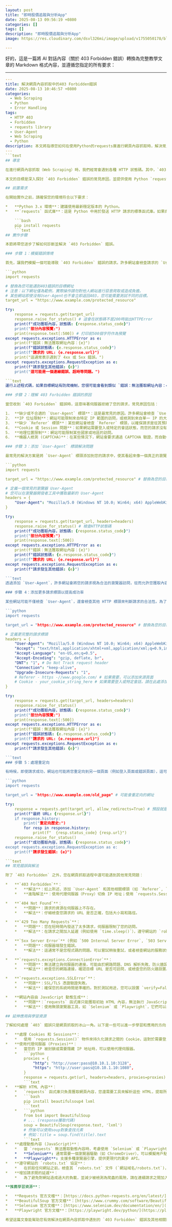 ```yaml
---
layout: post
title: "即時股價追蹤與分析App"
date: 2025-08-13 09:56:19 +0800
categories: []
tags: []
description: "即時股價追蹤與分析App"
image: https://res.cloudinary.com/dsvl326mi/image/upload/v1755050178/blog_covers/IMG_2178_gbna3h.jpg

---
```


好的，這是一篇將 AI 對話內容（關於 403 Forbidden 錯誤）轉換為完整教學文章的 Markdown 格式內容，並遵循您指定的所有要求：

---
```yaml
---
title: 解決網頁內容抓取中的403 Forbidden錯誤
date: 2025-08-13 10:46:57 +0800
categories:
  - Web Scraping
  - Python
  - Error Handling
tags:
  - HTTP 403
  - Forbidden
  - requests library
  - User-Agent
  - Web Scraping
  - Python
description: 本文將指導您如何在使用Python的requests庫進行網頁內容抓取時，解決常見的HTTP 403 Forbidden錯誤，並提供實用的程式碼範例與錯誤處理策略。
---
```text
## 導言

在進行網頁內容抓取（Web Scraping）時，我們經常會遇到各種 HTTP 狀態碼。其中，`403 Forbidden` 錯誤是一個非常普遍且令人沮喪的問題。當您嘗試使用程式碼（例如 Python 的 `requests` 函式庫）訪問一個網址時，如果遇到 `403 Forbidden` 錯誤，這表示伺服器理解您的請求，但拒絕執行它。這通常是為了保護網站資源，防止惡意爬蟲或未經授權的訪問。

本文的目標是深入探討 `403 Forbidden` 錯誤的常見原因，並提供使用 Python `requests` 函式庫解決這些問題的實用方法和程式碼範例。您將學會如何模擬瀏覽器行為，以及如何處理其他可能導致抓取失敗的相關問題。

## 前置需求

在開始實作之前，請確保您的環境符合以下要求：

*   **Python 3.x 環境**：建議使用最新穩定版本的 Python。
*   **`requests` 函式庫**：這是 Python 中用於發送 HTTP 請求的標準函式庫。如果尚未安裝，請使用 pip 進行安裝：

    ```bash
    pip install requests
    ```text
## 實作步驟

本節將帶您逐步了解如何診斷並解決 `403 Forbidden` 錯誤。

### 步驟 1：模擬錯誤情境

首先，讓我們模擬一個可能導致 `403 Forbidden` 錯誤的請求。許多網站會檢查請求的 `User-Agent` 標頭。如果缺少此標頭，或者其值不被伺服器接受，伺服器就可能返回 `403`。

```python
import requests

# 替換為您可能遇到403錯誤的目標網址
# 注意：以下網址僅為範例，實際操作請勿對他人網站進行惡意爬取或造成負擔。
# 某些網站即使沒有User-Agent也不會立即返回403，您可能需要測試不同的目標。
target_url = "https://www.example.com/protected_resource"

try:
    response = requests.get(target_url)
    response.raise_for_status() # 這會在狀態碼不是200時拋出HTTPError
    print(f"成功獲取內容，狀態碼: {response.status_code}")
    print("部分內容預覽:")
    print(response.text[:500]) # 打印前500個字符作為預覽
except requests.exceptions.HTTPError as e:
    print(f"錯誤：無法獲取網址內容：{e}")
    print(f"錯誤狀態碼: {e.response.status_code}")
    print(f"請求的 URL: {e.response.url}")
    print("這通常表示遇到了 4xx 或 5xx 錯誤。")
except requests.exceptions.RequestException as e:
    print(f"請求發生其他錯誤: {e}")
    print("這可能是一個連線錯誤、超時等問題。")

```text
運行上述程式碼，如果目標網站有防爬機制，您很可能會看到類似 `錯誤：無法獲取網址內容：403 Client Error: Forbidden for url: [您的網址]` 的輸出。

### 步驟 2：理解 403 Forbidden 錯誤的原因

當您收到 `403 Forbidden` 錯誤時，這意味著伺服器拒絕了您的請求，常見原因包括：

1.  **缺少或不合適的 `User-Agent` 標頭**：這是最常見的原因。許多網站會檢查 `User-Agent` 標頭來判斷請求是否來自一個標準瀏覽器。如果沒有這個標頭，或者它看起來像自動化程式，伺服器可能會拒絕服務。
2.  **IP 位址限制**：網站可能限制來自特定 IP 範圍的訪問，或檢測到來自單一 IP 的大量請求，從而暫時或永久封鎖該 IP。
3.  **缺少 `Referer` 標頭**：某些網站會檢查 `Referer` 標頭，以確保請求是從其預期的來源頁面發起的。
4.  **Cookie 或 Session 問題**：如果網站需要登入或特定的會話狀態，而您的請求沒有包含必要的 Cookie，也可能導致 `403`。
5.  **地理位置限制**：網站可能限制某些國家或地區的訪問。
6.  **機器人檢測 (CAPTCHA)**：在某些情況下，網站會要求通過 CAPTCHA 驗證，而自動化程式無法直接處理。

### 步驟 3：添加 `User-Agent` 標頭解決問題

最常見的解決方案是將 `User-Agent` 標頭添加到您的請求中，使其看起來像一個真正的瀏覽器。您可以透過在瀏覽器中開啟開發者工具（通常按 `F12`），然後在「Network」（網路）標籤下查看任何請求的「Request Headers」（請求標頭）來獲取一個有效的 `User-Agent` 字串。

```python
import requests

target_url = "https://www.example.com/protected_resource" # 替換為您的目標網址

# 定義一個常見的瀏覽器 User-Agent
# 您可以在瀏覽器開發者工具中獲取最新的 User-Agent
headers = {
    "User-Agent": "Mozilla/5.0 (Windows NT 10.0; Win64; x64) AppleWebKit/537.36 (KHTML, like Gecko) Chrome/91.0.4472.124 Safari/537.36"
}

try:
    response = requests.get(target_url, headers=headers)
    response.raise_for_status() # 檢查HTTP狀態碼
    print(f"成功獲取內容，狀態碼: {response.status_code}")
    print("部分內容預覽:")
    print(response.text[:500])
except requests.exceptions.HTTPError as e:
    print(f"錯誤：無法獲取網址內容：{e}")
    print(f"錯誤狀態碼: {e.response.status_code}")
    print(f"請求的 URL: {e.response.url}")
except requests.exceptions.RequestException as e:
    print(f"請求發生其他錯誤: {e}")

```text
透過添加 `User-Agent`，許多網站會將您的請求視為合法的瀏覽器訪問，從而允許您獲取內容。

### 步驟 4：添加更多請求標頭以提高成功率

某些網站可能不僅檢查 `User-Agent`，還會檢查其他 HTTP 標頭來判斷請求的合法性。為了更完整地模擬瀏覽器行為，您可以添加更多常見的標頭，例如 `Accept`、`Accept-Language`、`Accept-Encoding` 等。

```python
import requests

target_url = "https://www.example.com/protected_resource" # 替換為您的目標網址

# 定義更完整的請求標頭
headers = {
    "User-Agent": "Mozilla/5.0 (Windows NT 10.0; Win64; x64) AppleWebKit/537.36 (KHTML, like Gecko) Chrome/91.0.4472.124 Safari/537.36",
    "Accept": "text/html,application/xhtml+xml,application/xml;q=0.9,image/webp,*/*;q=0.8",
    "Accept-Language": "en-US,en;q=0.5",
    "Accept-Encoding": "gzip, deflate, br",
    "DNT": "1", # Do Not Track request header
    "Connection": "keep-alive",
    "Upgrade-Insecure-Requests": "1",
    # Referer - https -//www.google.com/ # 如果需要，可以添加來源頁面
    # Cookie - your_cookie_string_here # 如果需要登入或特定會話，請在此處添加
}

try:
    response = requests.get(target_url, headers=headers)
    response.raise_for_status()
    print(f"成功獲取內容，狀態碼: {response.status_code}")
    print("部分內容預覽:")
    print(response.text[:500])
except requests.exceptions.HTTPError as e:
    print(f"錯誤：無法獲取網址內容：{e}")
    print(f"錯誤狀態碼: {e.response.status_code}")
    print(f"請求的 URL: {e.response.url}")
except requests.exceptions.RequestException as e:
    print(f"請求發生其他錯誤: {e}")

```text
### 步驟 5：處理重定向

有時候，即使請求成功，網站也可能將您重定向到另一個頁面（例如登入頁面或錯誤頁面），這可能不是您期望的內容。`requests` 函式庫預設會自動處理重定向，但您可以使用 `response.history` 來查看重定向歷史，或設定 `allow_redirects=False` 來禁用自動重定向。

```python
import requests

target_url = "https://www.example.com/old_page" # 可能會重定向的網址

try:
    response = requests.get(target_url, allow_redirects=True) # 預設就是True
    print(f"最終 URL: {response.url}")
    if response.history:
        print("重定向歷史:")
        for resp in response.history:
            print(f"  {resp.status_code} {resp.url}")
    response.raise_for_status()
    print(f"成功獲取內容，狀態碼: {response.status_code}")
except requests.exceptions.RequestException as e:
    print(f"請求發生錯誤: {e}")

```text
## 常見錯誤與解法

除了 `403 Forbidden` 之外，您在網頁抓取過程中還可能遇到其他常見問題：

*   **`403 Forbidden`**：
    *   **解法**：如上所述，添加 `User-Agent` 和其他相關標頭 (如 `Referer`, `Cookie`)。嘗試使用不同的 `User-Agent` 字串。
    *   **進階解法**：使用代理伺服器（Proxy）切換 IP 地址；使用 `requests.Session()` 管理 Cookie 和會話；如果網站有 JavaScript 動態內容或 CAPTCHA，可能需要使用 `Selenium` 或 `Playwright` 等無頭瀏覽器工具。

*   **`404 Not Found`**：
    *   **問題**：請求的資源在伺服器上不存在。
    *   **解法**：仔細檢查您請求的 URL 是否正確，包括大小寫和路徑。

*   **`429 Too Many Requests`**：
    *   **問題**：您在短時間內發送了太多請求，伺服器限制了您的訪問。
    *   **解法**：在請求之間加入延遲（例如使用 `time.sleep()`），遵守網站的 `robots.txt` 協定，不要對網站造成過大負擔。

*   **`5xx Server Error`** (例如 `500 Internal Server Error`, `503 Service Unavailable`)：
    *   **問題**：伺服器端發生錯誤。
    *   **解法**：這通常不是您程式碼的問題。可以嘗試稍後重試，或者檢查網站的服務狀態。

*   **`requests.exceptions.ConnectionError`**：
    *   **問題**：無法建立與伺服器的連接，可能由於網路問題、DNS 解析失敗、防火牆設置或目標伺服器離線。
    *   **解法**：檢查您的網路連接，確認目標 URL 是否可訪問，或檢查您的防火牆設置。

*   **`requests.exceptions.SSLError`**：
    *   **問題**：SSL/TLS 憑證驗證失敗。
    *   **解法**：確保您的系統時間是準確的。對於測試用途，您可以設置 `verify=False` 來禁用 SSL 證書驗證，但**這在生產環境中非常不安全**，會讓您的連接容易受到中間人攻擊。

*   **網站內容由 JavaScript 動態生成**：
    *   **問題**：`requests` 函式庫只能獲取初始 HTML 內容，無法執行 JavaScript。如果網站內容在瀏覽器載入後才透過 JavaScript 渲染，`requests` 將無法獲取這些內容。
    *   **解法**：使用無頭瀏覽器工具，如 `Selenium` 或 `Playwright`，它們可以模擬真實瀏覽器執行 JavaScript 並獲取最終渲染後的頁面內容。

## 延伸應用與學習資源

了解如何處理 `403` 錯誤只是網頁抓取的冰山一角。以下是一些可以進一步學習和應用的方向：

*   **處理 Cookies 和 Sessions**：
    *   使用 `requests.Session()` 物件來持久化請求之間的 Cookie，這對於需要登入或保持會話狀態的網站非常有用。
*   **使用代理伺服器 (Proxies)**：
    *   當您的 IP 被封鎖或需要隱藏 IP 地址時，可以使用代理伺服器。
    *   ```python
        proxies = {
            "http": "http://user:pass@10.10.1.10:3128",
            "https": "http://user:pass@10.10.1.10:1080",
        }
        response = requests.get(url, headers=headers, proxies=proxies)
        ```text
*   **解析 HTML 內容**：
    *   `requests` 函式庫只負責獲取網頁內容，您還需要工具來解析這些 HTML，提取所需數據。`BeautifulSoup4` 是最常用和方便的 HTML 解析庫。
    *   ```bash
        pip install beautifulsoup4 lxml
        ```text
    *   ```python
        from bs4 import BeautifulSoup
        # ... (response獲取代碼)
        soup = BeautifulSoup(response.text, 'lxml')
        # 然後可以使用soup對象查找元素
        # 例如：title = soup.find(title).text
        ```text
*   **處理動態內容 (JavaScript)**：
    *   當 `requests` 無法獲取動態內容時，考慮使用 `Selenium` 或 `Playwright`。
    *   **Selenium**: 通常需要一個瀏覽器驅動（如 ChromeDriver），可以模擬用戶點擊、滾動等操作。
    *   **Playwright**: 支援多種瀏覽器引擎，提供更現代的異步 API。
*   **遵守網站的 `robots.txt` 協定**：
    *   在抓取任何網站之前，檢查其 `robots.txt` 文件 (`網站域名/robots.txt`)，了解哪些頁面是允許或不允許抓取的。這是負責任的網頁抓取行為。
*   **增加請求間的延遲**：
    *   為了避免對網站造成過大的負載，並減少被檢測為爬蟲的風險，請在連續請求之間加入適當的延遲 (`import time; time.sleep(秒數)`)。

**推薦學習資源**：

*   **Requests 官方文檔**：[https://docs.python-requests.org/en/latest/](https://docs.python-requests.org/en/latest/)
*   **BeautifulSoup 官方文檔**：[https://www.crummy.com/software/BeautifulSoup/bs4/doc/](https://www.crummy.com/software/BeautifulSoup/bs4/doc/)
*   **Selenium 官方文檔**：[https://www.selenium.dev/documentation/en/](https://www.selenium.dev/documentation/en/)
*   **Playwright 官方文檔**：[https://playwright.dev/python/](https://playwright.dev/python/)

希望這篇文章能幫助您有效解決在網頁內容抓取中遇到的 `403 Forbidden` 錯誤及其他相關問題！